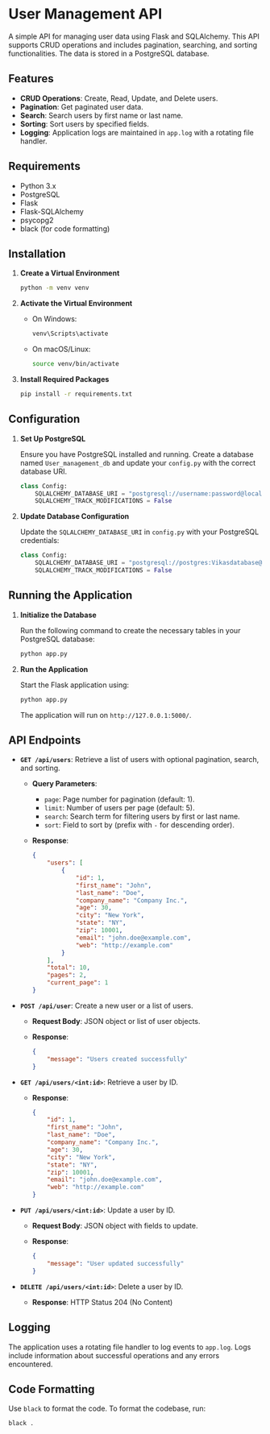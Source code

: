 # User Management API

A simple API for managing user data using Flask and SQLAlchemy. This API supports CRUD operations and includes pagination, searching, and sorting functionalities. The data is stored in a PostgreSQL database.

## Features

- **CRUD Operations**: Create, Read, Update, and Delete users.
- **Pagination**: Get paginated user data.
- **Search**: Search users by first name or last name.
- **Sorting**: Sort users by specified fields.
- **Logging**: Application logs are maintained in `app.log` with a rotating file handler.

## Requirements

- Python 3.x
- PostgreSQL
- Flask
- Flask-SQLAlchemy
- psycopg2
- black (for code formatting)

## Installation

1. **Create a Virtual Environment**

    ```bash
    python -m venv venv
    ```

2. **Activate the Virtual Environment**

    - On Windows:

        ```bash
        venv\Scripts\activate
        ```

    - On macOS/Linux:

        ```bash
        source venv/bin/activate
        ```

3. **Install Required Packages**

    ```bash
    pip install -r requirements.txt
    ```

## Configuration

1. **Set Up PostgreSQL**

    Ensure you have PostgreSQL installed and running. Create a database named `User_management_db` and update your `config.py` with the correct database URI. 

    ```python
    class Config:
        SQLALCHEMY_DATABASE_URI = "postgresql://username:password@localhost:5432/User_management_db"
        SQLALCHEMY_TRACK_MODIFICATIONS = False
    ```

2. **Update Database Configuration**

    Update the `SQLALCHEMY_DATABASE_URI` in `config.py` with your PostgreSQL credentials:

    ```python
    class Config:
        SQLALCHEMY_DATABASE_URI = "postgresql://postgres:Vikasdatabase@localhost:5432/User_management_db"
        SQLALCHEMY_TRACK_MODIFICATIONS = False
    ```

## Running the Application

1. **Initialize the Database**

    Run the following command to create the necessary tables in your PostgreSQL database:

    ```bash
    python app.py
    ```

2. **Run the Application**

    Start the Flask application using:

    ```bash
    python app.py
    ```

    The application will run on `http://127.0.0.1:5000/`.

## API Endpoints

- **`GET /api/users`**: Retrieve a list of users with optional pagination, search, and sorting.
    - **Query Parameters**:
        - `page`: Page number for pagination (default: 1).
        - `limit`: Number of users per page (default: 5).
        - `search`: Search term for filtering users by first or last name.
        - `sort`: Field to sort by (prefix with `-` for descending order).

    - **Response**: 
        ```json
        {
            "users": [
                {
                    "id": 1,
                    "first_name": "John",
                    "last_name": "Doe",
                    "company_name": "Company Inc.",
                    "age": 30,
                    "city": "New York",
                    "state": "NY",
                    "zip": 10001,
                    "email": "john.doe@example.com",
                    "web": "http://example.com"
                }
            ],
            "total": 10,
            "pages": 2,
            "current_page": 1
        }
        ```

- **`POST /api/user`**: Create a new user or a list of users.
    - **Request Body**: JSON object or list of user objects.
    
    - **Response**:
        ```json
        {
            "message": "Users created successfully"
        }
        ```

- **`GET /api/users/<int:id>`**: Retrieve a user by ID.
    - **Response**:
        ```json
        {
            "id": 1,
            "first_name": "John",
            "last_name": "Doe",
            "company_name": "Company Inc.",
            "age": 30,
            "city": "New York",
            "state": "NY",
            "zip": 10001,
            "email": "john.doe@example.com",
            "web": "http://example.com"
        }
        ```

- **`PUT /api/users/<int:id>`**: Update a user by ID.
    - **Request Body**: JSON object with fields to update.
    
    - **Response**:
        ```json
        {
            "message": "User updated successfully"
        }
        ```

- **`DELETE /api/users/<int:id>`**: Delete a user by ID.
    
    - **Response**: HTTP Status 204 (No Content)

## Logging

The application uses a rotating file handler to log events to `app.log`. Logs include information about successful operations and any errors encountered.

## Code Formatting

Use `black` to format the code. To format the codebase, run:

```bash
black .
